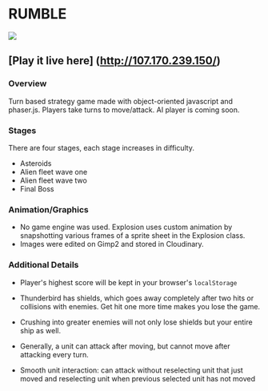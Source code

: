 # RUMBLE
<img src='https://raw.github.com/cyspath/thunderbird/gh-pages/assets/images/tb-edited.gif' align='center' padding='10px'>

## [Play it live here] (http://107.170.239.150/)
### Overview

Turn based strategy game made with object-oriented javascript and phaser.js.
Players take turns to move/attack.
AI player is coming soon.

### Stages
There are four stages, each stage increases in difficulty.
* Asteroids
* Alien fleet wave one
* Alien fleet wave two
* Final Boss

### Animation/Graphics

* No game engine was used. Explosion uses custom animation by snapshotting various frames of a sprite sheet in the Explosion class.
* Images were edited on Gimp2 and stored in Cloudinary.

### Additional Details

* Player's highest score will be kept in your browser's `localStorage`
* Thunderbird has shields, which goes away completely after two hits or collisions with enemies. Get hit one more time makes you lose the game.
* Crushing into greater enemies will not only lose shields but your entire ship as well.

* Generally, a unit can attack after moving, but cannot move after attacking every turn.
* Smooth unit interaction: can attack without reselecting unit that just moved and reselecting unit when previous selected unit has not moved
